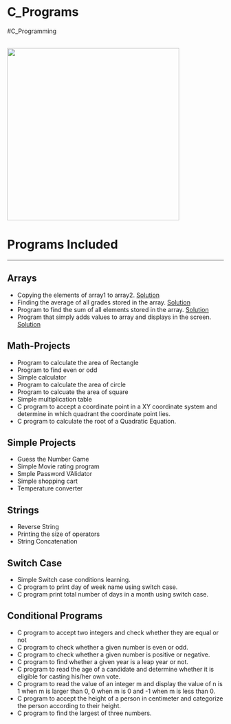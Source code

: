 # C_Programs

#C_Programming

<br>
<img height="400" width="400" src="https://images.unsplash.com/photo-1520509414578-d9cbf09933a1?ixlib=rb-1.2.1&ixid=eyJhcHBfaWQiOjEyMDd9&auto=format&fit=crop&w=349&q=80" >
</br>
<h1>Programs Included</h1>
<hr />
<h2>Arrays</h2>
<ul>
  <li>Copying the elements of array1 to array2. <a href="https://github.com/sagar608/C_Programs/Arrays/Array_copy.c">Solution</a></li>
  <li>Finding the average of all grades stored in the array. <a href="https://github.com/sagar608/C_Programs/Arrays/Array_storing_grades.c">Solution</a></li>
  <li>Program to find the sum of all elements stored in the array. <a href="https://github.com/sagar608/C_Programs/Arrays/Array_sum.c">Solution</a></li>
  <li>Program that simply adds values to array and displays in the screen. <a href="https://github.com/sagar608/C_Programs/Arrays/Read_values_in_array.c">Solution</a></li>
</ul>
<h2>Math-Projects</h2>
<ul>
  <li>Program to calculate the area of Rectangle</li>
  <li>Program to find even or odd</li>
  <li>Simple calculator</li>
  <li>Program to calculate the area of circle</li>
  <li>Program to calcuate the area of square</li>
  <li>Simple multiplication table</li>
   <li>C program to accept a coordinate point in a XY coordinate system and determine in which quadrant the coordinate point lies.</li>
  <li> C program to calculate the root of a Quadratic Equation.</li>
 
</ul>
<h2>Simple Projects</h2>
<ul>
  <li>Guess the Number Game</li>
  <li>Simple Movie rating program</li>
  <li>Smple Password VAlidator</li>
  <li>Simple shopping cart</li>
  <li> Temperature converter </li>
 </ul>
<h2>Strings</h2>
<ul>
  <li>Reverse String</li>
  <li>Printing the size of operators</li>
  <li>String Concatenation</li>
</ul>
<h2>Switch Case</h2>
  <ul>
    <li>Simple Switch case conditions learning.</li>
  <li> C program to print day of week name using switch case.</li>
  <li>C program print total number of days in a month using switch case.</li>
  </ul>
  <h2>Conditional Programs</h2>
  <ul>
    <li> C program to accept two integers and check whether they are equal or not</li>
    <li>C program to check whether a given number is even or odd.</li>
    <li>C program to check whether a given number is positive or negative.</li>
    <li>C program to find whether a given year is a leap year or not.</li>
    <li> C program to read the age of a candidate and determine whether it is eligible for casting his/her own vote.</li>
    <li>C program to read the value of an integer m and display the value of n is 1 when m is larger than 0, 0 when m is 0 and -1 when m is less than 0.</li>
   <li>C program to accept the height of a person in centimeter and categorize the person according to their height. </li>
  <li>C program to find the largest of three numbers.</li>
 
    
    
  </ul>
